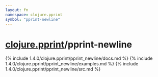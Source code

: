 ```yaml
---
layout: fn
namespace: clojure.pprint
symbol: "pprint-newline"
---
```


# [clojure.pprint](../)/pprint-newline

{% include 1.4.0/clojure.pprint/pprint_newline/docs.md %}
{% include 1.4.0/clojure.pprint/pprint_newline/examples.md %}
{% include 1.4.0/clojure.pprint/pprint_newline/src.md %}

